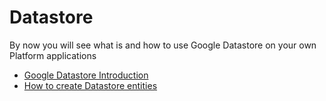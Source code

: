 # Datastore

By now you will see what is and how to use Google Datastore on your own Platform applications

* [Google Datastore Introduction](../../nosql-databases/google-datastore/ee4-1-google-datastore-introduction.md)
* [How to create Datastore entities](../../nosql-databases/google-datastore/ee4-3-how-to-create-entities.md)

